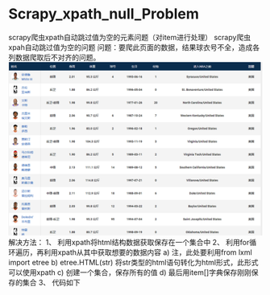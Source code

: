# Scrapy_xpath_null_Problem
scrapy爬虫xpath自动跳过值为空的元素问题（对item进行处理）
scrapy爬虫xpah自动跳过值为空的问题
问题：要爬此页面的数据，结果球衣号不全，造成各列数据爬取后不对齐的问题。
 ![Alt Text](
     https://github.com/appliance/Scrapy_xpath_null_Problem/blob/master/1.png
    )
解决方法：
1、	利用xpath将html结构数据获取保存在一个集合中
2、	利用for循环遍历，再利用xpath从其中获取想要的数据内容
a)	注，此处要利用from lxml import etree
b)	etree.HTML(str)	将str类型的html语句转化为html形式，此形式可以使用xpath
c)	创建一个集合，保存所有的值
d)	最后用item[]字典保存刚刚保存的集合
3、	代码如下
 

